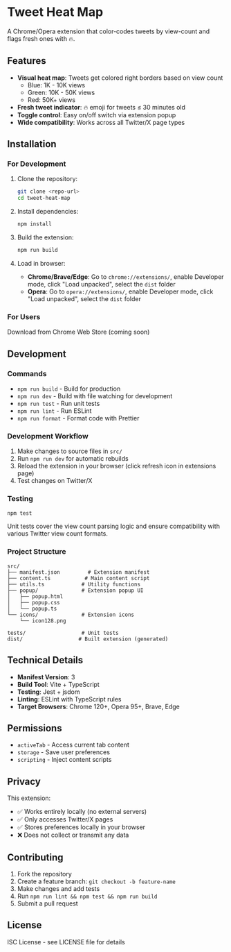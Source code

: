 # Tweet Heat Map

A Chrome/Opera extension that color-codes tweets by view-count and flags fresh ones with 🔥.

## Features

- **Visual heat map**: Tweets get colored right borders based on view count
  - Blue: 1K - 10K views
  - Green: 10K - 50K views  
  - Red: 50K+ views
- **Fresh tweet indicator**: 🔥 emoji for tweets ≤ 30 minutes old
- **Toggle control**: Easy on/off switch via extension popup
- **Wide compatibility**: Works across all Twitter/X page types

## Installation

### For Development

1. Clone the repository:
   ```bash
   git clone <repo-url>
   cd tweet-heat-map
   ```

2. Install dependencies:
   ```bash
   npm install
   ```

3. Build the extension:
   ```bash
   npm run build
   ```

4. Load in browser:
   - **Chrome/Brave/Edge**: Go to `chrome://extensions/`, enable Developer mode, click "Load unpacked", select the `dist` folder
   - **Opera**: Go to `opera://extensions/`, enable Developer mode, click "Load unpacked", select the `dist` folder

### For Users

Download from Chrome Web Store (coming soon)

## Development

### Commands

- `npm run build` - Build for production
- `npm run dev` - Build with file watching for development
- `npm run test` - Run unit tests
- `npm run lint` - Run ESLint
- `npm run format` - Format code with Prettier

### Development Workflow

1. Make changes to source files in `src/`
2. Run `npm run dev` for automatic rebuilds
3. Reload the extension in your browser (click refresh icon in extensions page)
4. Test changes on Twitter/X

### Testing

```bash
npm test
```

Unit tests cover the view count parsing logic and ensure compatibility with various Twitter view count formats.

### Project Structure

```
src/
├── manifest.json         # Extension manifest
├── content.ts           # Main content script
├── utils.ts            # Utility functions
├── popup/              # Extension popup UI
│   ├── popup.html
│   ├── popup.css
│   └── popup.ts
└── icons/              # Extension icons
    └── icon128.png

tests/                  # Unit tests
dist/                  # Built extension (generated)
```

## Technical Details

- **Manifest Version**: 3
- **Build Tool**: Vite + TypeScript
- **Testing**: Jest + jsdom
- **Linting**: ESLint with TypeScript rules
- **Target Browsers**: Chrome 120+, Opera 95+, Brave, Edge

## Permissions

- `activeTab` - Access current tab content
- `storage` - Save user preferences
- `scripting` - Inject content scripts

## Privacy

This extension:
- ✅ Works entirely locally (no external servers)
- ✅ Only accesses Twitter/X pages
- ✅ Stores preferences locally in your browser
- ❌ Does not collect or transmit any data

## Contributing

1. Fork the repository
2. Create a feature branch: `git checkout -b feature-name`
3. Make changes and add tests
4. Run `npm run lint && npm test && npm run build`
5. Submit a pull request

## License

ISC License - see LICENSE file for details
